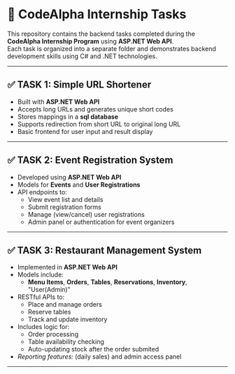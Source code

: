 # 🚀 CodeAlpha Internship Tasks

This repository contains the backend tasks completed during the **CodeAlpha Internship Program** using **ASP.NET Web API**.  
Each task is organized into a separate folder and demonstrates backend development skills using C# and .NET technologies.

---

## ✅ TASK 1: Simple URL Shortener

- Built with **ASP.NET Web API**
- Accepts long URLs and generates unique short codes
- Stores mappings in a **sql database**
- Supports redirection from short URL to original long URL
- Basic frontend for user input and result display

---

## ✅ TASK 2: Event Registration System

- Developed using **ASP.NET Web API**
- Models for **Events** and **User Registrations**
- API endpoints to:
  - View event list and details
  - Submit registration forms
  - Manage (view/cancel) user registrations
  - Admin panel or authentication for event organizers

---

## ✅ TASK 3: Restaurant Management System

- Implemented in **ASP.NET Web API**
- Models include:
  - **Menu Items**, **Orders**, **Tables**, **Reservations**, **Inventory**, "User(Admin)"
- RESTful APIs to:
  - Place and manage orders
  - Reserve tables
  - Track and update inventory
- Includes logic for:
  - Order processing
  - Table availability checking
  - Auto-updating stock after the order submited
- *Reporting features:* (daily sales) and admin access panel

---
